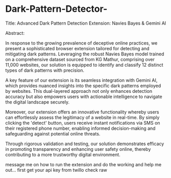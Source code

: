 # Dark-Pattern-Detector-

Title: Advanced Dark Pattern Detection Extension: Navies Bayes & Gemini AI

Abstract:

In response to the growing prevalence of deceptive online practices, we present a sophisticated browser extension tailored for detecting and mitigating dark patterns. Leveraging the robust Navies Bayes model trained on a comprehensive dataset sourced from KG Mathur, comprising over 11,000 websites, our solution is equipped to identify and classify 12 distinct types of dark patterns with precision.

A key feature of our extension is its seamless integration with Gemini AI, which provides nuanced insights into the specific dark patterns employed by websites. This dual-layered approach not only enhances detection accuracy but also empowers users with actionable intelligence to navigate the digital landscape securely.

Moreover, our extension offers an innovative functionality whereby users can effortlessly assess the legitimacy of a website in real-time. By simply clicking the 'detect' button, users receive instant notifications via SMS on their registered phone number, enabling informed decision-making and safeguarding against potential online threats.

Through rigorous validation and testing, our solution demonstrates efficacy in promoting transparency and enhancing user safety online, thereby contributing to a more trustworthy digital environment.

message me on how to run the extension and do the working 
and help me out...
first get your api key from twillo check raw 